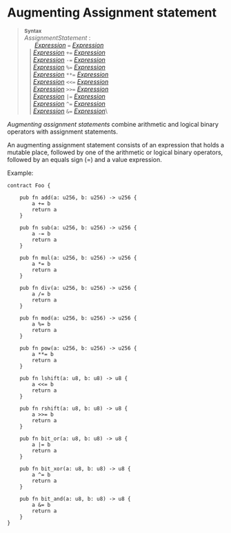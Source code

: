 # Augmenting Assignment statement


> **<sup>Syntax</sup>**\
> _AssignmentStatement_ :\
> &nbsp;&nbsp; &nbsp;&nbsp; [_Expression_] `=` [_Expression_]\
> &nbsp;&nbsp; | [_Expression_] `+=` [_Expression_]\
> &nbsp;&nbsp; | [_Expression_] `-=` [_Expression_]\
> &nbsp;&nbsp; | [_Expression_] `%=` [_Expression_]\
> &nbsp;&nbsp; | [_Expression_] `**=` [_Expression_]\
> &nbsp;&nbsp; | [_Expression_] `<<=` [_Expression_]\
> &nbsp;&nbsp; | [_Expression_] `>>=` [_Expression_]\
> &nbsp;&nbsp; | [_Expression_] `|=` [_Expression_]\
> &nbsp;&nbsp; | [_Expression_] `^=` [_Expression_]\
> &nbsp;&nbsp; | [_Expression_] `&=` [_Expression_]\

*Augmenting assignment statements* combine arithmetic and logical binary operators with assignment statements.

An augmenting assignment statement consists of an expression that holds a mutable place, followed by one of the arithmetic or logical binary operators, followed by an equals sign (=) and a value expression.


Example:

```fe
contract Foo {

    pub fn add(a: u256, b: u256) -> u256 {
        a += b
        return a
    }

    pub fn sub(a: u256, b: u256) -> u256 {
        a -= b
        return a
    }

    pub fn mul(a: u256, b: u256) -> u256 {
        a *= b
        return a
    }

    pub fn div(a: u256, b: u256) -> u256 {
        a /= b
        return a
    }

    pub fn mod(a: u256, b: u256) -> u256 {
        a %= b
        return a
    }

    pub fn pow(a: u256, b: u256) -> u256 {
        a **= b
        return a
    }

    pub fn lshift(a: u8, b: u8) -> u8 {
        a <<= b
        return a
    }

    pub fn rshift(a: u8, b: u8) -> u8 {
        a >>= b
        return a
    }

    pub fn bit_or(a: u8, b: u8) -> u8 {
        a |= b
        return a
    }

    pub fn bit_xor(a: u8, b: u8) -> u8 {
        a ^= b
        return a
    }

    pub fn bit_and(a: u8, b: u8) -> u8 {
        a &= b
        return a
    }
}
```

[_Expression_]: ../expressions/index.md
